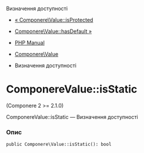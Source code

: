 Визначення доступності

-   [« Componere\\Value::isProtected](componere-value.isprotected.html)
    
-   [Componere\\Value::hasDefault »](componere-value.hasdefault.html)
    
-   [PHP Manual](index.html)
    
-   [Componere\\Value](class.componere-value.html)
    
-   Визначення доступності
    

# ComponereValue::isStatic

(Componere 2 >= 2.1.0)

ComponereValue::isStatic — Визначення доступності

### Опис

```methodsynopsis
public Componere\Value::isStatic(): bool
```